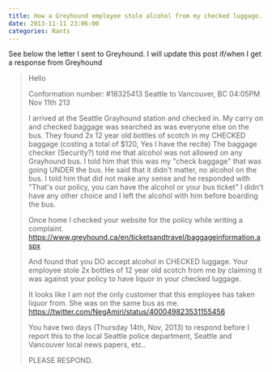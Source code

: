 ```yaml
---
title: How a Greyhound employee stole alcohol from my checked luggage.
date: 2013-11-11 23:06:00
categories: Rants
---
```

See below the letter I sent to Greyhound. I will update this post if/when I get a response from Greyhound
<blockquote>Hello

Conformation number: #18325413
Seattle to Vancouver, BC 04:05PM Nov 11th 213

I arrived at the Seattle Grayhound station and checked in. My carry on and checked baggage was searched as was everyone else on the bus. They found 2x 12 year old bottles of scotch in my CHECKED baggage (costing a total of $120, Yes I have the recite) The baggage checker (Security?) told me that alcohol was not allowed on any Grayhound bus. I told him that this was my "check baggage" that was going UNDER the bus. He said that it didn't matter, no alcohol on the bus. I told him that did not make any sense and he responded with "That's our policy, you can have the alcohol or your bus ticket" I didn't have any other choice and I left the alcohol with him before boarding the bus.

Once home I checked your website for the policy while writing a complaint.
https://www.greyhound.ca/en/ticketsandtravel/baggageinformation.aspx

And found that you DO accept alcohol in CHECKED luggage.
Your employee stole 2x bottles of 12 year old scotch from me by claiming it was against your policy to have liquor in your checked luggage.

It looks like I am not the only customer that this employee has taken liquor from. She was on the same bus as me.
https://twitter.com/NegAmiri/status/400049823531155456

You have two days (Thursday 14th, Nov, 2013) to respond before I report this to the local Seattle police department, Seattle and Vancouver local news papers, etc..

PLEASE RESPOND.</blockquote>
